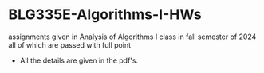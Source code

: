 # BLG335E-Algorithms-I-HWs
assignments given in Analysis of Algorithms I class in fall semester of 2024 all of which are passed with full point

- All the details are given in the pdf's.
